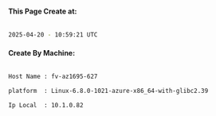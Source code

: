 
   
#### This Page Create at:

```bash

2025-04-20 - 10:59:21 UTC

```

#### Create By Machine:

```bash

Host Name : fv-az1695-627

platform  : Linux-6.8.0-1021-azure-x86_64-with-glibc2.39

Ip Local  : 10.1.0.82

```


